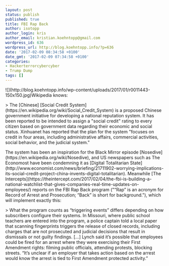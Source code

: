 ```yaml
---
layout: post
status: publish
published: true
title: FBI Rap Back
author: isotopp
author_login: kris
author_email: kristian.koehntopp@gmail.com
wordpress_id: 636
wordpress_url: http://blog.koehntopp.info/?p=636
date: '2017-02-09 08:34:58 +0100'
date_gmt: '2017-02-09 07:34:58 +0100'
categories:
- Hackerterrorcybercyber
- Trump Dump
tags: []
---
```

<p> ![](http://blog.koehntopp.info/wp-content/uploads/2017/01/r0011443-150x150.jpg)Wikipedia knows: </p>
<p>> The [Chinese]&nbsp;[Social Credit System](https://en.wikipedia.org/wiki/Social_Credit_System)&nbsp;is a proposed Chinese government initiative for developing a national reputation system. It has been reported to be intended to assign a "social credit" rating to every citizen based on government data regarding their economic and social status. Xinhuanet has reported that the plan for the system "focuses on credit in four areas, including administrative affairs, commercial activities, social behavior, and the judicial system."</p>
<p> The system has been an inspiration for the Black Mirror episode [Nosedive](https://en.wikipedia.org/wiki/Nosedive), and US newspapers such as The Economost have been condemning it as [Digital Totalitarian State](http://www.economist.com/news/briefing/21711902-worrying-implications-its-social-credit-project-china-invents-digital-totalitarian). Meanwhile [The Intercepts](https://theintercept.com/2017/02/04/the-fbi-is-building-a-national-watchlist-that-gives-companies-real-time-updates-on-employees/) reports on the FBI Rap Back program ("“Rap” is an acronym for Record of Arrest and Prosecution; “Back” is short for background."), which will implement exactly this: </p>
<p>> What the program counts as “triggering events” differs depending on how subscribers configure their systems. In Missouri, where public school teachers are entered into the program, a police captain told a local paper that scanning fingerprints triggers the release of closed records, including charges that are not prosecuted and judicial decisions that result in dismissals or not guilty findings. […] Lynch said it’s possible that employees could be fired for an arrest where they were exercising their First Amendment rights: filming public officials, attending protests, blocking streets. “It’s unclear if an employer that takes action based on the arrest would know the arrest is tied to First Amendment protected activity.”</p>
